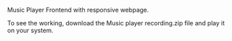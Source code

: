 Music Player Frontend with responsive webpage.

To see the working, download the Music player recording.zip file and play it on your system.
